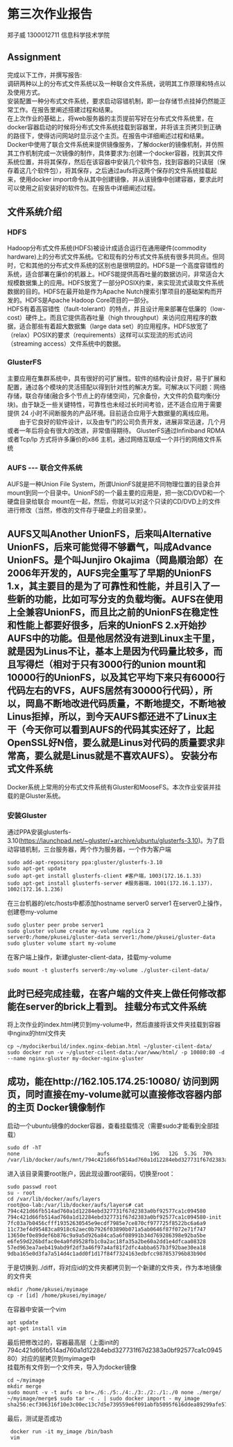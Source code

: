 第三次作业报告
================
郑子威 1300012711 信息科学技术学院

Assignment
--------------
完成以下工作，并撰写报告:
<br>
调研两种以上的分布式文件系统以及一种联合文件系统，说明其工作原理和特点以及使用方式。
<br>
安装配置一种分布式文件系统，要求启动容错机制，即一台存储节点挂掉仍然能正常工作。在报告里阐述搭建过程和结果。
<br>
在上次作业的基础上，将web服务器的主页提前写好在分布式文件系统里，在docker容器启动的时候将分布式文件系统挂载到容器里，并将该主页拷贝到正确的路径下，使得访问网站时显示这个主页。在报告中详细阐述过程和结果。
<br>
Docker中使用了联合文件系统来提供镜像服务，了解docker的镜像机制，并仿照其工作机制完成一次镜像的制作，具体要求为:创建一个docker容器，找到其文件系统位置，并将其保存，然后在该容器中安装几个软件包，找到容器的只读层（保存着这几个软件包），将其保存，之后通过aufs将这两个保存的文件系统挂载起来，使用docker import命令从其中创建镜像，并从该镜像中创建容器，要求此时可以使用之前安装好的软件包。在报告中详细阐述过程。
<br>

文件系统介绍
---------------
### HDFS

Hadoop分布式文件系统(HDFS)被设计成适合运行在通用硬件(commodity hardware)上的分布式文件系统。它和现有的分布式文件系统有很多共同点。但同时，它和其他的分布式文件系统的区别也是很明显的。HDFS是一个高度容错性的系统，适合部署在廉价的机器上。HDFS能提供高吞吐量的数据访问，非常适合大规模数据集上的应用。HDFS放宽了一部分POSIX约束，来实现流式读取文件系统数据的目的。HDFS在最开始是作为Apache Nutch搜索引擎项目的基础架构而开发的。HDFS是Apache Hadoop Core项目的一部分。<br>
HDFS有着高容错性（fault-tolerant）的特点，并且设计用来部署在低廉的（low-cost）硬件上。而且它提供高吞吐量（high throughput）来访问应用程序的数据，适合那些有着超大数据集（large data set）的应用程序。HDFS放宽了（relax）POSIX的要求（requirements）这样可以实现流的形式访问（streaming access）文件系统中的数据。


### GlusterFS
主要应用在集群系统中，具有很好的可扩展性。软件的结构设计良好，易于扩展和配置，通过各个模块的灵活搭配以得到针对性的解决方案。可解决以下问题：网络存储，联合存储(融合多个节点上的存储空间)，冗余备份，大文件的负载均衡(分块)。由于缺乏一些关键特性，可靠性也未经过长时间考验，还不适合应用于需要提供 24 小时不间断服务的产品环境。目前适合应用于大数据量的离线应用。<br>
　　由于它良好的软件设计，以及由专门的公司负责开发，进展非常迅速，几个月或者一年后将会有很大的改进，非常值得期待。
GlusterFS通过Infiniband RDMA 或者Tcp/Ip 方式将许多廉价的x86 主机，通过网络互联成一个并行的网络文件系统
### AUFS --- 联合文件系统
AUFS是一种Union File System，所谓UnionFS就是把不同物理位置的目录合并mount到同一个目录中。UnionFS的一个最主要的应用是，把一张CD/DVD和一个硬盘目录给联合 mount在一起，然后，你就可以对这个只读的CD/DVD上的文件进行修改（当然，修改的文件存于硬盘上的目录里）。<br>

AUFS又叫Another UnionFS，后来叫Alternative UnionFS，后来可能觉得不够霸气，叫成Advance UnionFS。是个叫Junjiro Okajima（岡島順治郎）在2006年开发的，AUFS完全重写了早期的UnionFS 1.x，其主要目的是为了可靠性和性能，并且引入了一些新的功能，比如可写分支的负载均衡。AUFS在使用上全兼容UnionFS，而且比之前的UnionFS在稳定性和性能上都要好很多，后来的UnionFS 2.x开始抄AUFS中的功能。但是他居然没有进到Linux主干里，就是因为Linus不让，基本上是因为代码量比较多，而且写得烂（相对于只有3000行的union mount和10000行的UnionFS，以及其它平均下来只有6000行代码左右的VFS，AUFS居然有30000行代码），所以，岡島不断地改进代码质量，不断地提交，不断地被Linus拒掉，所以，到今天AUFS都还进不了Linux主干（今天你可以看到AUFS的代码其实还好了，比起OpenSSL好N倍，要么就是Linus对代码的质量要求非常高，要么就是Linus就是不喜欢AUFS）。 
安装分布式文件系统
---------------
Docker系统上常用的分布式文件系统有Gluster和MooseFS。本次作业安装并挂载的是Gluster系统。
### 安装Gluster
通过PPA安装glusterfs-3.10(https://launchpad.net/~gluster/+archive/ubuntu/glusterfs-3.10)。为了启动容错机制，三台服务器，两个作为服务器，一个作为客户端
```
sudo add-apt-repository ppa:gluster/glusterfs-3.10
sudo apt-get update
sudo apt-get install glusterfs-client #客户端，1003(172.16.1.33)
sudo apt-get install glusterfs-server #服务器端，1001(172.16.1.137)，1002(172.16.1.236)
```
在三台机器的/etc/hosts中都添加hostname server0 server1
在server0上操作，创建卷my-volume
```
sudo gluster peer probe server1
sudo gluster volume create my-volume replica 2 server0:/home/pkusei/gluster-data server1:/home/pkusei/gluster-data
sudo gluster volume start my-volume
```
在客户端上操作，新建gluster-client-data，挂载my-volume
```
sudo mount -t glusterfs server0:/my-volume ./gluster-cilent-data/
```
此时已经完成挂载，在客户端的文件夹上做任何修改都能在server的brick上看到。
挂载分布式文件系统
---------------
将上次作业的index.html拷贝到my-volume中，然后直接将该文件夹挂载到容器中nginx的html文件夹
```
cp ~/mydocikerbuild/index.nginx-debian.html ~/gluster-cilent-data/
sudo docker run -v ~/gluster-cilent-data:/var/www/html/ -p 10080:80 -d --name nginx-gluster my-docker-nginx-gluster
```
成功，能在http://162.105.174.25:10080/ 访问到网页，同时直接在my-volume就可以直接修改容器内部的主页
Docker镜像制作    
---------------
启动一个ubuntu镜像的docker容器，查看挂载情况（需要sudo才能看到全部挂载）
```
sudo df -hT
none                         aufs             19G   12G  5.3G  70% /var/lib/docker/aufs/mnt/794c421d66fb514ad760a1d12284ebd327731f67d2383a0bf92577ca1c094580
```
进入该目录需要root账户，因此现设置root密码，切换至root：
```
sudo passwd root
su - root
cd /var/lib/docker/aufs/layers
root@oo-lab:/var/lib/docker/aufs/layers# cat 794c421d66fb514ad760a1d12284ebd327731f67d2383a0bf92577ca1c094580
794c421d66fb514ad760a1d12284ebd327731f67d2383a0bf92577ca1c094580-init
7fc03a7b0456cfff19352630545e9ecdf7985e7ce870cf977725f8522bc6a6a9
11c73ef4d95483ca8918c62aec0b7926f03890b071a5ab0646f87f072e71f747
13650ef0e89def6b876c9a9a5d926a84ca5a6f08991b34d769286398e92ba5be
e6fe59d226bdfac0e4a0fd9528fb1c0a2ac18fa35a2be60a2dd1e4dfcaa08328
57ed963ea7aeb419abd9f2df3a46f97a4af81f2dfc4abba657b3f92bae30ea18
9dba165e0d3fa7a514d4c1add0f1d17f84f7324163edbfcc987853796b83b90d
```
于是切换到../diff，将对应id的文件夹都拷贝到一个新建的文件夹，作为本地镜像的文件夹
```
mkdir /home/pkusei/myimage
cp -r [id] /home/pkusei/myimage/
```
在容器中安装一个vim
```
apt update
apt-get install vim
```
最后把修改过的，容器最高层（上面init的794c421d66fb514ad760a1d12284ebd327731f67d2383a0bf92577ca1c094580）对应的层拷贝到myimage中<br>
挂载所有文件到一个文件夹，导入为docker镜像
```
cd ~/myimage
mkdir merge
sudo mount -v -t aufs -o br=./6:./5:./4:./3:./2:./1:./0 none ./merge/
~/myimage/merge$ sudo tar -c . | sudo docker import - my_image
sha256:ecf306316f10e3c00ec13c7d5e739559e6f091abfb5095f616ddea89299afe57
```
最后，测试是否成功
```
 docker run -it my_image /bin/bash
 vim
 ```
